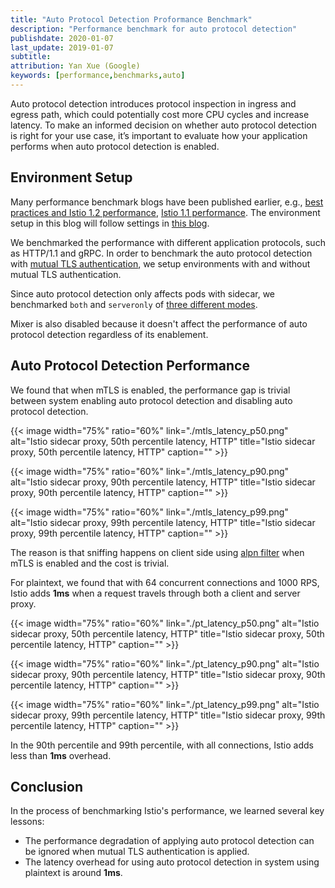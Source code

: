 ```yaml
---
title: "Auto Protocol Detection Proformance Benchmark"
description: "Performance benchmark for auto protocol detection"
publishdate: 2020-01-07
last_update: 2019-01-07
subtitle:
attribution: Yan Xue (Google)
keywords: [performance,benchmarks,auto]
---
```


Auto protocol detection introduces protocol inspection in ingress and egress path, which could potentially 
cost more CPU cycles and increase latency. To make an informed decision on whether auto protocol detection
is right for your use case, it’s important to evaluate how your application performs when auto protocol detection
is enabled.


## Environment Setup

Many performance benchmark blogs have been published earlier, e.g., [best practices and Istio 1.2 performance](/blog/2019/performance-best-practices/),
[Istio 1.1 performance](/blog/2019/istio1.1_perf). The environment setup in this blog will follow settings
in [this blog]((/blog/2019/performance-best-practices/)). 

We benchmarked the performance with different application protocols, such as HTTP/1.1 and gRPC. In order to
benchmark the auto protocol detection with [mutual TLS authentication](/docs/concepts/security/#mutual-tls-authentication),
we setup environments with and without mutual TLS authentication. 

Since auto protocol detection only affects pods with sidecar, we benchmarked `both` and `serveronly` of [three different modes](https://github.com/istio/tools/tree/3ac7ab40db8a0d595b71f47b8ba246763ecd6213/perf/benchmark#run-performance-tests).

Mixer is also disabled because it doesn't affect the performance of auto protocol detection regardless of its enablement.


## Auto Protocol Detection Performance

We found that when mTLS is enabled, the performance gap is trivial between system enabling auto protocol detection and disabling auto protocol detection.

{{< image  width="75%" ratio="60%"
    link="./mtls_latency_p50.png"
    alt="Istio sidecar proxy, 50th percentile latency, HTTP"
    title="Istio sidecar proxy, 50th percentile latency, HTTP"
    caption=""
    >}}

{{< image  width="75%" ratio="60%"
    link="./mtls_latency_p90.png"
    alt="Istio sidecar proxy, 90th percentile latency, HTTP"
    title="Istio sidecar proxy, 90th percentile latency, HTTP"
    caption=""
    >}}

{{< image  width="75%" ratio="60%"
    link="./mtls_latency_p99.png"
    alt="Istio sidecar proxy, 99th percentile latency, HTTP"
    title="Istio sidecar proxy, 99th percentile latency, HTTP"
    caption=""
    >}}    

The reason is that sniffing happens on client side using [alpn filter](https://github.com/airbnb/istio-api/blob/master/envoy/config/filter/http/alpn/v2alpha1/config.proto) when mTLS is enabled and the cost is trivial.

For plaintext, we found that with 64 concurrent connections and 1000 RPS, Istio adds **1ms** when a request travels through both a client and server proxy. 

{{< image  width="75%" ratio="60%"
    link="./pt_latency_p50.png"
    alt="Istio sidecar proxy, 50th percentile latency, HTTP"
    title="Istio sidecar proxy, 50th percentile latency, HTTP"
    caption=""
    >}}

{{< image  width="75%" ratio="60%"
    link="./pt_latency_p90.png"
    alt="Istio sidecar proxy, 90th percentile latency, HTTP"
    title="Istio sidecar proxy, 90th percentile latency, HTTP"
    caption=""
    >}}

{{< image  width="75%" ratio="60%"
    link="./pt_latency_p99.png"
    alt="Istio sidecar proxy, 99th percentile latency, HTTP"
    title="Istio sidecar proxy, 99th percentile latency, HTTP"
    caption=""
    >}}    

In the 90th percentile and 99th percentile, with all connections, Istio adds less than **1ms** overhead.

## Conclusion

In the process of benchmarking Istio's performance, we learned several key lessons:

- The performance degradation of applying auto protocol detection can be ignored when mutual TLS authentication is applied.
- The latency overhead for using auto protocol detection in system using plaintext is around **1ms**.